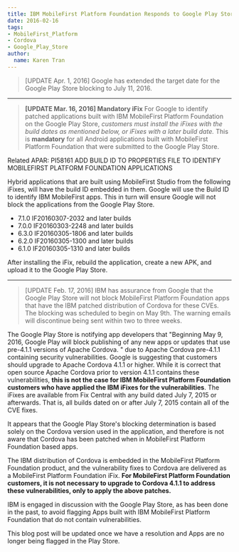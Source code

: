 ```yaml
---
title: IBM MobileFirst Platform Foundation Responds to Google Play Store Announcement of Blocking Apps Using Vulnerable Cordova Versions
date: 2016-02-16
tags:
- MobileFirst_Platform
- Cordova
- Google_Play_Store
author:
  name: Karen Tran
---
```

> [UPDATE Apr. 1, 2016]
Google has extended the target date for the Google Play Store blocking to July 11, 2016.

<hr/>

> **[UPDATE Mar. 16, 2016] Mandatory iFix**
For Google to identify patched applications built with IBM MobileFirst Platform Foundation on the Google Play Store, *customers must install the iFixes with the build dates as mentioned below, or iFixes with a later build date.* This is <strong>mandatory</strong> for all Android applications built with MobileFirst Platform Foundation that were submitted to the Google Play Store.

Related APAR: PI58161 ADD BUILD ID TO PROPERTIES FILE TO IDENTIFY MOBILEFIRST PLATFORM FOUNDATION APPLICATIONS

Hybrid applications that are built using MobileFirst Studio from the following iFixes, will have the build ID embedded in them. Google will use the Build ID to identify IBM MobileFirst apps. This in turn will ensure Google will not block the applications from the Google Play Store.

* 7.1.0 IF20160307-2032 and later builds
* 7.0.0 IF20160303-2248 and later builds
* 6.3.0 IF20160305-1806 and later builds
* 6.2.0 IF20160305-1300 and later builds
* 6.1.0 IF20160305-1310 and later builds

After installing the iFix, rebuild the application, create a new APK, and upload it to the Google Play Store.

<hr/>

> [UPDATE Feb. 17, 2016] IBM has assurance from Google that the Google Play Store will not block MobileFirst Platform Foundation apps that have the IBM patched distribution of Cordova for these CVEs. The blocking was scheduled to begin on May 9th. The warning emails will discontinue being sent within two to three weeks.

The Google Play Store is notifying app developers that "Beginning May 9, 2016, Google Play will block publishing of any new apps or updates that use pre-4.1.1 versions of Apache Cordova. " due to Apache Cordova pre-4.1.1 containing security vulnerabilities. Google is suggesting that customers should upgrade to Apache Cordova 4.1.1 or higher.  While it is correct that open source Apache Cordova prior to version 4.1.1 contains these vulnerabilities, **this is not the case for IBM MobileFirst Platform Foundation customers who have applied the IBM iFixes for the vulnerabilities**. The iFixes are available from Fix Central with any build dated July 7, 2015 or afterwards. That is, all builds dated on or after July 7, 2015 contain all of the CVE fixes.

It appears that the Google Play Store's blocking determination is based solely on the Cordova version used in the application, and therefore is not aware that Cordova has been patched when in MobileFirst Platform Foundation based apps.

The IBM distribution of Cordova is embedded in the MobileFirst Platform Foundation product, and the vulnerability fixes to Cordova are delivered as a MobileFirst Platform Foundation iFix. **For MobileFirst Platform Foundation customers, it is not necessary to upgrade to Cordova 4.1.1 to address these vulnerabilities, only to apply the above patches.**

IBM is engaged in discussion with the Google Play Store, as has been done in the past, to avoid flagging Apps built with IBM MobileFirst Platform Foundation that do not contain vulnerabilities.

This blog post will be updated once we have a resolution and Apps are no longer being flagged in the Play Store.

